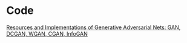 # Code

[Resources and Implementations of Generative Adversarial Nets: GAN, DCGAN, WGAN, CGAN, InfoGAN](https://github.com/YadiraF/GAN)